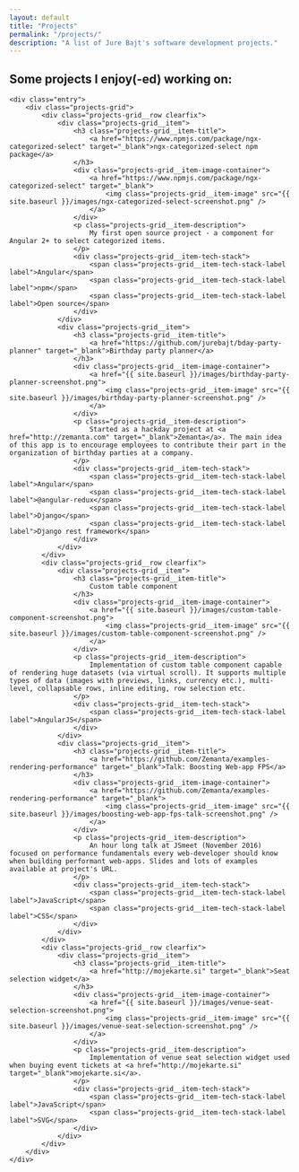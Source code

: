 ```yaml
---
layout: default
title: "Projects"
permalink: "/projects/"
description: "A list of Jure Bajt's software development projects."
---
```


<article class="page">
    <h1 class="projects-title">Some projects I enjoy(-ed) working on:</h1>

    <div class="entry">
        <div class="projects-grid">
            <div class="projects-grid__row clearfix">
                <div class="projects-grid__item">
                    <h3 class="projects-grid__item-title">
                        <a href="https://www.npmjs.com/package/ngx-categorized-select" target="_blank">ngx-categorized-select npm package</a>
                    </h3>
                    <div class="projects-grid__item-image-container">
                        <a href="https://www.npmjs.com/package/ngx-categorized-select" target="_blank">
                            <img class="projects-grid__item-image" src="{{ site.baseurl }}/images/ngx-categorized-select-screenshot.png" />
                        </a>
                    </div>
                    <p class="projects-grid__item-description">
                        My first open source project - a component for Angular 2+ to select categorized items.
                    </p>
                    <div class="projects-grid__item-tech-stack">
                        <span class="projects-grid__item-tech-stack-label label">Angular</span>
                        <span class="projects-grid__item-tech-stack-label label">npm</span>
                        <span class="projects-grid__item-tech-stack-label label">Open source</span>
                    </div>
                </div>
                <div class="projects-grid__item">
                    <h3 class="projects-grid__item-title">
                        <a href="https://github.com/jurebajt/bday-party-planner" target="_blank">Birthday party planner</a>
                    </h3>
                    <div class="projects-grid__item-image-container">
                        <a href="{{ site.baseurl }}/images/birthday-party-planner-screenshot.png">
                            <img class="projects-grid__item-image" src="{{ site.baseurl }}/images/birthday-party-planner-screenshot.png" />
                        </a>
                    </div>
                    <p class="projects-grid__item-description">
                        Started as a hackday project at <a href="http://zemanta.com" target="_blank">Zemanta</a>. The main idea of this app is to encourage employees to contribute their part in the organization of birthday parties at a company.
                    </p>
                    <div class="projects-grid__item-tech-stack">
                        <span class="projects-grid__item-tech-stack-label label">Angular</span>
                        <span class="projects-grid__item-tech-stack-label label">@angular-redux</span>
                        <span class="projects-grid__item-tech-stack-label label">Django</span>
                        <span class="projects-grid__item-tech-stack-label label">Django rest framework</span>
                    </div>
                </div>
            </div>
            <div class="projects-grid__row clearfix">
                <div class="projects-grid__item">
                    <h3 class="projects-grid__item-title">
                        Custom table component
                    </h3>
                    <div class="projects-grid__item-image-container">
                        <a href="{{ site.baseurl }}/images/custom-table-component-screenshot.png">
                            <img class="projects-grid__item-image" src="{{ site.baseurl }}/images/custom-table-component-screenshot.png" />
                        </a>
                    </div>
                    <p class="projects-grid__item-description">
                        Implementation of custom table component capable of rendering huge datasets (via virtual scroll). It supports multiple types of data (images with previews, links, currency etc.), multi-level, collapsable rows, inline editing, row selection etc.
                    </p>
                    <div class="projects-grid__item-tech-stack">
                        <span class="projects-grid__item-tech-stack-label label">AngularJS</span>
                    </div>
                </div>
                <div class="projects-grid__item">
                    <h3 class="projects-grid__item-title">
                        <a href="https://github.com/Zemanta/examples-rendering-performance" target="_blank">Talk: Boosting Web-app FPS</a>
                    </h3>
                    <div class="projects-grid__item-image-container">
                        <a href="https://github.com/Zemanta/examples-rendering-performance" target="_blank">
                            <img class="projects-grid__item-image" src="{{ site.baseurl }}/images/boosting-web-app-fps-talk-screenshot.png" />
                        </a>
                    </div>
                    <p class="projects-grid__item-description">
                        An hour long talk at JSmeet (November 2016) focused on performance fundamentals every web-developer should know when building performant web-apps. Slides and lots of examples available at project's URL.
                    </p>
                    <div class="projects-grid__item-tech-stack">
                        <span class="projects-grid__item-tech-stack-label label">JavaScript</span>
                        <span class="projects-grid__item-tech-stack-label label">CSS</span>
                    </div>
                </div>
            </div>
            <div class="projects-grid__row clearfix">
                <div class="projects-grid__item">
                    <h3 class="projects-grid__item-title">
                        <a href="http://mojekarte.si" target="_blank">Seat selection widget</a>
                    </h3>
                    <div class="projects-grid__item-image-container">
                        <a href="{{ site.baseurl }}/images/venue-seat-selection-screenshot.png">
                            <img class="projects-grid__item-image" src="{{ site.baseurl }}/images/venue-seat-selection-screenshot.png" />
                        </a>
                    </div>
                    <p class="projects-grid__item-description">
                        Implementation of venue seat selection widget used when buying event tickets at <a href="http://mojekarte.si" target="_blank">mojekarte.si</a>.
                    </p>
                    <div class="projects-grid__item-tech-stack">
                        <span class="projects-grid__item-tech-stack-label label">JavaScript</span>
                        <span class="projects-grid__item-tech-stack-label label">SVG</span>
                    </div>
                </div>
            </div>
        </div>
    </div>
</article>
